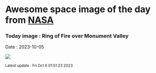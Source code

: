
# Awesome space image of the day from [NASA](https://api.nasa.gov/)

### Today image : Ring of Fire over Monument Valley
Date : 2023-10-05

![](https://apod.nasa.gov/apod/image/2310/MoValleyEclipse1024.jpg)

<small>Latest update : Fri Oct  6 01:51:23 2023</small>
        
